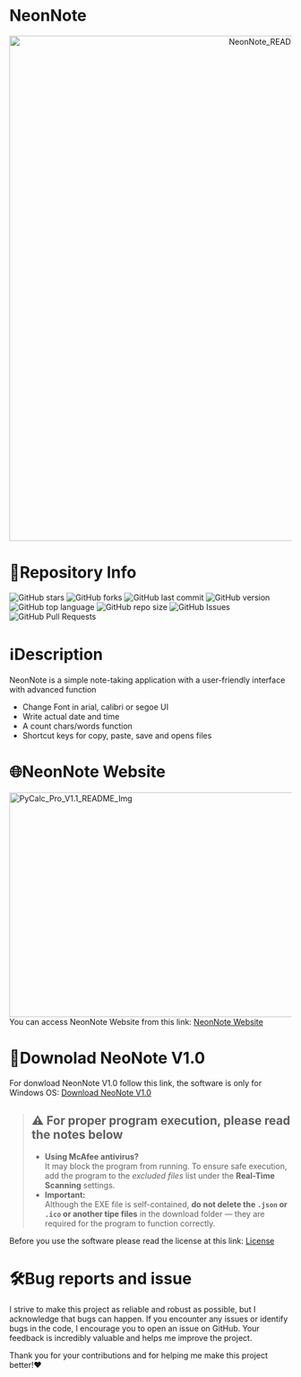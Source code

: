 # NeonNote
<div align="center">
  <img src="https://github.com/user-attachments/assets/ff5c2180-5a2d-4d1d-9956-cf5bf63b061e" alt="NeonNote_README" width="900" height="900">
</div>

# 📁Repository Info
![GitHub stars](https://img.shields.io/github/stars/Lorydima/NeonNote)
![GitHub forks](https://img.shields.io/github/forks/Lorydima/NeonNote)
![GitHub last commit](https://img.shields.io/github/last-commit/Lorydima/NeonNote)
![GitHub version](https://img.shields.io/github/v/release/Lorydima/NeonNote)
![GitHub top language](https://img.shields.io/github/languages/top/Lorydima/NeonNote)
![GitHub repo size](https://img.shields.io/github/repo-size/Lorydima/NeonNote)
![GitHub Issues](https://img.shields.io/github/issues/Lorydima/NeonNote)
![GitHub Pull Requests](https://img.shields.io/github/issues-pr/Lorydima/NeonNote)

# ℹ️Description
NeonNote is a simple note-taking application with a user-friendly interface with advanced function
- Change Font in arial, calibri or segoe UI
- Write actual date and time
- A count chars/words function
- Shortcut keys for copy, paste, save and opens files

# 🌐NeonNote Website
<img src="https://github.com/user-attachments/assets/58fb4c29-d5fc-46b7-9fb1-439ef416861a" alt="PyCalc_Pro_V1.1_README_Img" width="1200" height="400">
You can access NeonNote Website from this link: <a href="https://lorydima.github.io/NeonNote/" target="_blank">NeonNote Website</a>

# 💾Downolad NeoNote V1.0
For donwload NeonNote V1.0 follow this link, the software is only for Windows OS:
<a href="https://github.com/Lorydima/NeonNote/releases/download/NeonNoteV1.0/NeoNote_V1.0_Windows.zip"  download>Download NeoNote V1.0</a>

> ## ⚠️ For proper program execution, please read the notes below
>- **Using McAfee antivirus?**  
  It may block the program from running. To ensure safe execution, add the program to the *excluded files* list under the **Real-Time Scanning** settings.
>- **Important:**  
  Although the EXE file is self-contained, **do not delete the `.json` or `.ico` or another tipe files** in the download folder — they are required for the program to function correctly.

Before you use the software please read the license at this link: <a href="https://github.com/Lorydima/NeonNote/blob/main/LICENSE.txt">License</a>

# 🛠️Bug reports and issue
I strive to make this project as reliable and robust as possible, but I acknowledge that bugs can happen. If you encounter any issues or identify bugs in the code, I encourage you to open an issue on GitHub. Your feedback is incredibly valuable and helps me improve the project.

Thank you for your contributions and for helping me make this project better!❤️
